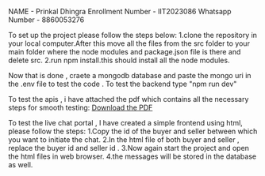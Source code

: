 NAME - Prinkal Dhingra 
Enrollment Number - IIT2023086
Whatsapp Number - 8860053276

To set up the project please follow the steps below:
1.clone the repository in your local computer.After this move all the files from the src folder to your main folder where the node modules and package.json file is there and delete src.
2.run npm install.this should install all the node modules.


Now that is done , craete a mongodb database and paste the mongo uri in the .env file to test the code .
To test the backend type "npm run dev"




To test the apis , i have attached the pdf which contains all the necessary steps for smooth testing:
[Download the PDF](https://github.com/PrinkalDhingra/WebD-Selection-Task-2-Resell/raw/master/Geekhave_round2_ppt.pdf)

To test the live chat portal , I have created a simple frontend using html, please follow the steps:
1.Copy the id of the buyer and seller between which you want to initiate the chat.
2.In the html file of both buyer and seller , replace the buyer id and seller id .
3.Now again start the project and open the html files in web browser.
4.the messages will be stored in the database as well.
